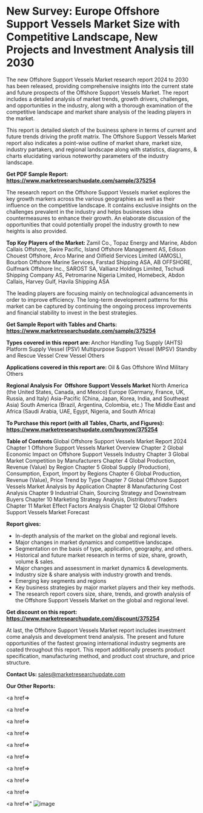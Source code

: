 # New Survey: Europe Offshore Support Vessels Market Size with Competitive Landscape, New Projects and Investment Analysis till 2030

The new Offshore Support Vessels Market research report 2024 to 2030 has been released, providing comprehensive insights into the current state and future prospects of the Offshore Support Vessels Market. The report includes a detailed analysis of market trends, growth drivers, challenges, and opportunities in the industry, along with a thorough examination of the competitive landscape and market share analysis of the leading players in the market.

This report is detailed sketch of the business sphere in terms of current and future trends driving the profit matrix. The Offshore Support Vessels Market report also indicates a point-wise outline of market share, market size, industry partakers, and regional landscape along with statistics, diagrams, &amp; charts elucidating various noteworthy parameters of the industry landscape.

<strong><b>Get PDF Sample Report: <a href=https://www.marketresearchupdate.com/sample/375254>https://www.marketresearchupdate.com/sample/375254</a></b></strong>

The research report on the Offshore Support Vessels market explores the key growth markers across the various geographies as well as their influence on the competitive landscape. It contains exclusive insights on the challenges prevalent in the industry and helps businesses idea countermeasures to enhance their growth. An elaborate discussion of the opportunities that could potentially propel the industry growth to new heights is also provided.

<strong><b>Top Key Players of the Market:
</b></strong>Zamil Co., Topaz Energy and Marine, Abdon Callais Offshore, Swire Pacific, Island Offshore Management AS, Edison Chouest Offshore, Arco Marine and Oilfield Services Limited (AMOSL), Bourbon Offshore Marine Services, Farstad Shipping ASA, AB OFFSHORE, Gulfmark Offshore Inc., SAROST SA, Vallianz Holdings Limited, Tschudi Shipping Company AS, Petromarine Nigeria Limited, Homebeck, Abdon Callais, Harvey Gulf, Havila Shipping ASA<strong><b>
</b></strong>

The leading players are focusing mainly on technological advancements in order to improve efficiency. The long-term development patterns for this market can be captured by continuing the ongoing process improvements and financial stability to invest in the best strategies.

<strong><b>Get Sample Report with Tables and Charts: <a href=https://www.marketresearchupdate.com/sample/375254>https://www.marketresearchupdate.com/sample/375254</a></b></strong>

<strong><b>Types covered in this report are:
</b></strong>Anchor Handling Tug Supply (AHTS)
Platform Supply Vessel (PSV)
Multipurpose Support Vessel (MPSV)
Standby and Rescue Vessel
Crew Vessel
Others<strong><b>
</b></strong>

<strong><b>Applications covered in this report are:
</b></strong>Oil & Gas
Offshore Wind
Military
Others<strong><b>
</b></strong>

<strong><b>Regional Analysis For  Offshore Support Vessels Market</b></strong><strong><b>
</b></strong>North America (the United States, Canada, and Mexico)
Europe (Germany, France, UK, Russia, and Italy)
Asia-Pacific (China, Japan, Korea, India, and Southeast Asia)
South America (Brazil, Argentina, Colombia, etc.)
The Middle East and Africa (Saudi Arabia, UAE, Egypt, Nigeria, and South Africa)

<strong><b>To Purchase this report (with all Tables, Charts, and Figures): <a href=https://www.marketresearchupdate.com/buynow/375254>https://www.marketresearchupdate.com/buynow/375254</a></b></strong>

<strong><b>Table of Contents</b></strong><strong><b>
</b></strong>Global Offshore Support Vessels Market Report 2024
Chapter 1 Offshore Support Vessels Market Overview
Chapter 2 Global Economic Impact on Offshore Support Vessels Industry
Chapter 3 Global Market Competition by Manufacturers
Chapter 4 Global Production, Revenue (Value) by Region
Chapter 5 Global Supply (Production), Consumption, Export, Import by Regions
Chapter 6 Global Production, Revenue (Value), Price Trend by Type
Chapter 7 Global Offshore Support Vessels Market Analysis by Application
Chapter 8 Manufacturing Cost Analysis
Chapter 9 Industrial Chain, Sourcing Strategy and Downstream Buyers
Chapter 10 Marketing Strategy Analysis, Distributors/Traders
Chapter 11 Market Effect Factors Analysis
Chapter 12 Global Offshore Support Vessels Market Forecast

<strong><b>Report gives:</b></strong>

- In-depth analysis of the market on the global and regional levels.
- Major changes in market dynamics and competitive landscape.
- Segmentation on the basis of type, application, geography, and others.
- Historical and future market research in terms of size, share, growth, volume &amp; sales.
- Major changes and assessment in market dynamics &amp; developments.
- Industry size &amp; share analysis with industry growth and trends.
- Emerging key segments and regions
- Key business strategies by major market players and their key methods.
- The research report covers size, share, trends, and growth analysis of the Offshore Support Vessels Market on the global and regional level.

<strong><b>Get discount on this report: <a href=https://www.marketresearchupdate.com/discount/375254>https://www.marketresearchupdate.com/discount/375254</a></b></strong>

At last, the Offshore Support Vessels Market report includes investment come analysis and development trend analysis. The present and future opportunities of the fastest growing international industry segments are coated throughout this report. This report additionally presents product specification, manufacturing method, and product cost structure, and price structure.

<strong><b>Contact Us:
</b></strong>sales@marketresearchupdate.com

<strong>Our Other Reports:</strong>

<a href=></a>

<a href=></a>

<a href=></a>

<a href=></a>

<a href=></a>

<a href=></a>

<a href=></a>

<a href=></a>

<a href=></a>

<a href=></a>"
![image](https://github.com/Gayatrikarjule/Market-Analysis-360/assets/97346546/5c3ef436-e787-41e7-9b4e-d76bf0f3df30)
